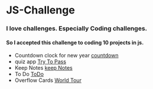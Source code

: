 # JS-Challenge

### I love challenges. Especially Coding challenges.
#### So I accepted this challenge to coding 10 projects in js.

- Countdown clock for new year  [countdown](https://mahmoudsafan.github.io/JS-Challenge/countDown/index.html?fbclid=IwAR24pz1ShXDKB9r6ME0cy6A8YXgUbzxJaLp3tVX9mZbvAKSZY9mg9e79A3g)
- quiz app [Try To Pass](https://mahmoudsafan.github.io/JS-Challenge/Quiz%20App/index.html?fbclid=IwAR0Oe-fdqps9LiQA5mbMyjendU0Jdi3fduOHvrfq7xNrJJuOZsAVz2Yvyp8)
- Keep Notes [keep Notes](https://mahmoudsafan.github.io/JS-Challenge/keep-notes/index.html)
- To Do [ToDo](https://mahmoudsafan.github.io/JS-Challenge/ToDo/index.html)
- Overflow Cards [World Tour](https://mahmoudsafan.github.io/JS-Challenge/Overflow-Cards/index.html)
